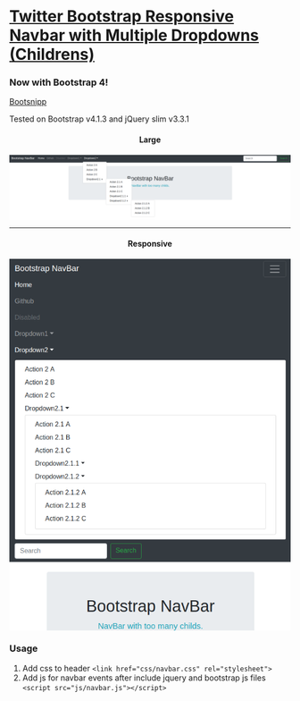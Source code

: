 [Twitter Bootstrap Responsive Navbar with Multiple Dropdowns (Childrens)](http://fontenele.github.io/bootstrap-navbar-dropdowns/)
==========================

### Now with Bootstrap 4!

[Bootsnipp](http://bootsnipp.com/snippets/featured/multi-level-navbar-menu)

Tested on Bootstrap v4.1.3 and jQuery slim v3.3.1

<div style="text-align:center;" align="center">
    <h4>Large</h4>
    <img align="center" src="https://github.com/fontenele/bootstrap-navbar-dropdowns/blob/master/printscreen.png?raw=true" />
    <hr />
    <h4>Responsive</h4>
    <img align="center" src="https://github.com/fontenele/bootstrap-navbar-dropdowns/blob/master/printscreen-collapsed.png?raw=true" />
</div>

### Usage

1. Add css to header ```<link href="css/navbar.css" rel="stylesheet">```
2. Add js for navbar events after include jquery and bootstrap js files ```<script src="js/navbar.js"></script>```
